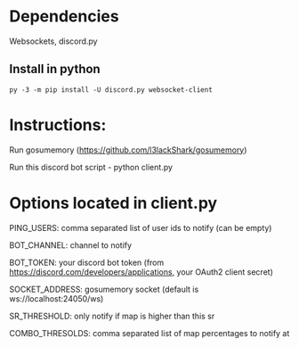 # Dependencies 
Websockets, discord.py

## Install in python

```shell
py -3 -m pip install -U discord.py websocket-client
```

# Instructions:
Run gosumemory (https://github.com/l3lackShark/gosumemory)

Run this discord bot script - python client.py


# Options located in client.py

PING_USERS: comma separated list of user ids to notify (can be empty)

BOT_CHANNEL: channel to notify

BOT_TOKEN: your discord bot token (from https://discord.com/developers/applications, your OAuth2 client secret)

SOCKET_ADDRESS: gosumemory socket (default is ws://localhost:24050/ws)

SR_THRESHOLD: only notify if map is higher than this sr

COMBO_THRESOLDS: comma separated list of map percentages to notify at
